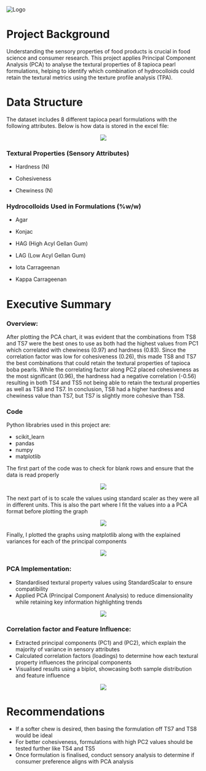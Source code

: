 ![Logo](https://www.capecrystalbrands.com/cdn/shop/articles/hydrocolloid-methylcellulose-795485.jpg?v=1696824498)

# Project Background
Understanding the sensory properties of food products is crucial in food science and consumer research. This project applies Principal Component Analysis (PCA) to analyse the textural properties of 8 tapioca pearl formulations, helping to identify which combination of hydrocolloids could retain the textural metrics using the texture profile analysis (TPA).

# Data Structure
The dataset includes 8 different tapioca pearl formulations with the following attributes. Below is how data is stored in the excel file:

<p align="center">
  <img src="https://github.com/user-attachments/assets/98847516-58c3-49cd-acc9-b1293cc19513">
</p>

### Textural Properties (Sensory Attributes)
- Hardness (N)

- Cohesiveness

- Chewiness (N)

### Hydrocolloids Used in Formulations (%w/w)
- Agar

- Konjac

- HAG (High Acyl Gellan Gum)

- LAG (Low Acyl Gellan Gum)

- Iota Carrageenan

- Kappa Carrageenan
  

# Executive Summary
### Overview:
After plotting the PCA chart, it was evident that the combinations from TS8 and TS7 were the best ones to use as both had the highest values from PC1 which correlated with chewiness (0.97) and hardness (0.83). Since the correlation factor was low for cohesiveness (0.26), this made TS8 and TS7 the best combinations that could retain the textural properties of tapioca boba pearls. While the correlating factor along PC2 placed cohesiveness as the most significant (0.96), the hardness had a negative correlation (-0.56) resulting in both TS4 and TS5 not being able to retain the textural properties as well as TS8 and TS7. In conclusion, TS8 had a higher hardness and chewiness value than TS7, but TS7 is slightly more cohesive than TS8.

### Code
Python librabries used in this project are: 
- scikit_learn
- pandas
- numpy
- matplotlib

The first part of the code was to check for blank rows and ensure that the data is read properly<br/>

<p align="center">
  <img src="https://github.com/user-attachments/assets/24a11581-484a-45e3-92f3-774cd07bac6a">
</p>

The next part of is to scale the values using standard scaler as they were all in different units. This is also the part where I fit the values into a a PCA format before plotting the graph<br/>

<p align="center">
  <img src="https://github.com/user-attachments/assets/4139b906-8dfc-49c1-9807-ee732772fdcc">
</p>

Finally, I plotted the graphs using matplotlib along with the explained variances for each of the principal components<br/>

<p align="center">
  <img src="https://github.com/user-attachments/assets/4564eda4-881f-47e6-8881-a2f7c7f8d988">
</p>

### PCA Implementation:
- Standardised textural property values using StandardScalar to ensure compatibility
- Applied PCA (Principal Component Analysis) to reduce dimensionality while retaining key information highlighting trends

<p align="center">
  <img src="https://github.com/user-attachments/assets/0f15c7dd-7927-406d-926c-75647e973bb2">
</p>

### Correlation factor and Feature Influence:

- Extracted principal components (PC1) and (PC2), which explain the majority of variance in sensory attributes
- Calculated correlation factors (loadings) to determine how each textural property influences the principal components
- Visualised results using a biplot, showcasing both sample distribution and feature influence

<p align="center">
  <img src="https://github.com/user-attachments/assets/3af09b7b-a1d4-4a42-b849-ba4b46c05962">
</p>

# Recommendations
- If a softer chew is desired, then basing the formulation off TS7 and TS8 would be ideal
- For better cohesiveness, formulations with high PC2 values should be tested further like TS4 and TS5
- Once formulation is finalised, conduct sensory analysis to determine if consumer preference aligns with PCA analysis
